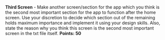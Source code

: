 **Third Screen** - Make another screen/section for the app which you think is the second most important section for the app to function after the home screen. Use your discretion to decide which section out of the remaining holds maximum importance and implement it using your design skills. Also, state the reason why you think this screen is the second most important screen in the txt file itself.
**Points: 50**
